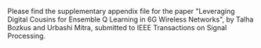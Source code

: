 Please find the supplementary appendix file for the paper "Leveraging Digital Cousins for Ensemble Q Learning in 6G Wireless Networks", by Talha Bozkus and Urbashi Mitra, submitted to IEEE Transactions on Signal Processing.
